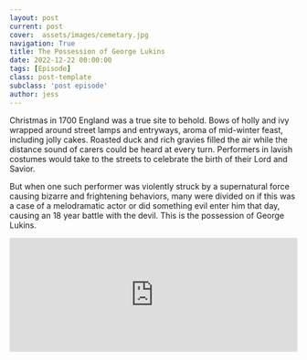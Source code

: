 ```yaml
---
layout: post
current: post
cover:  assets/images/cemetary.jpg
navigation: True
title: The Possession of George Lukins
date: 2022-12-22 00:00:00
tags: [Episode]
class: post-template
subclass: 'post episode'
author: jess
---
```


Christmas in 1700 England was a true site to behold. Bows of holly and ivy wrapped around street lamps and entryways, aroma of mid-winter feast, including jolly cakes. Roasted duck and rich gravies filled the air while the distance sound of carers could be heard at every turn. Performers in lavish costumes would take to the streets to celebrate the birth of their Lord and Savior.

But when one such performer was violently struck by a supernatural force causing bizarre and frightening behaviors, many were divided on if this was a case of a melodramatic actor or did something evil enter him that day, causing an 18 year battle with the devil. This is the possession of George Lukins.

<iframe src="https://www.buzzsprout.com/2049734/11907979-the-possession-of-george-lukins?client_source=small_player&iframe=true" loading="lazy" width="100%" height="200" frameborder="0" scrolling="no" title='Hosting Evil, The Possession of George Lukins'></iframe>